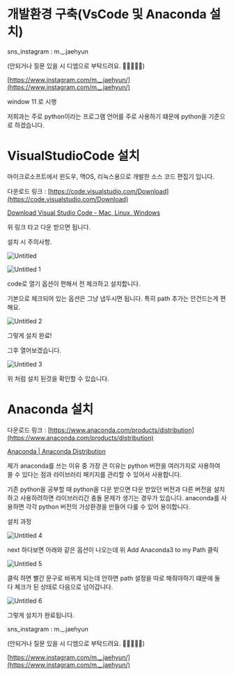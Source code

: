 # 개발환경 구축(VsCode 및 Anaconda 설치)

sns_instagram : m._.jaehyun 

(안되거나 질문 있을 시 디엠으로 부탁드려요. 🙏🙏🙏🙏🙏)

[https://www.instagram.com/m._.jaehyun/](https://www.instagram.com/m._.jaehyun/)

window 11 로 시행

저희과는 주로 python이라는 프로그램 언어를 주로 사용하기 떄문에 python을 기준으로 하겠습니다.

# VisualStudioCode 설치

마이크로소프트에서 윈도우, 맥OS, 리눅스용으로 개발한 소스 코드 편집기 입니다.

다운로드 링크 : [https://code.visualstudio.com/Download](https://code.visualstudio.com/Download)

[Download Visual Studio Code - Mac, Linux, Windows](https://code.visualstudio.com/Download)

위 링크 타고 다운 받으면 됩니다.

설치 시 주의사항.

![Untitled](https://user-images.githubusercontent.com/86664178/219368128-b837c69c-8f01-4a23-998d-565565f9113d.png)


![Untitled 1](https://user-images.githubusercontent.com/86664178/219368363-9d86ecc6-22fa-4c7b-bdf7-648daad1c454.png)


code로 열기 옵션이 편해서 전 체크하고 설치합니다.

기본으로 체크되어 있는 옵션은 그냥 냅두시면 됩니다. 특히 path 추가는 안건드는게 편해요.

![Untitled 2](https://user-images.githubusercontent.com/86664178/219368756-37df86f4-332c-45ce-b28c-338885feff78.png)


그렇게 설치 완료!

그후 열어보겠습니다.

![Untitled 3](https://user-images.githubusercontent.com/86664178/219368814-f24f886e-ede9-42c3-b33a-f4439235abfa.png)

위 처럼 설치 된것을 확인할 수 있습니다.

# Anaconda 설치

다운로드 링크 : [https://www.anaconda.com/products/distribution](https://www.anaconda.com/products/distribution)

[Anaconda | Anaconda Distribution](https://www.anaconda.com/products/distribution)

제가 anaconda를 쓰는 이유 중 가장 큰 이유는 python 버전을 여러가지로 사용하여 쓸 수 있다는 점과 라이브러리 패키지를 관리할 수 있어서 사용합니다.

기존 python을 공부할 때 python을 다운 받으면 다운 받았던 버전과 다른 버전을 설치하고 사용하려하면 라이브러리간 충돌 문제가 생기는 경우가 있습니다. anaconda를 사용하면 각각 python 버전의 가상환경을 만들어 다룰 수 있어 용이합니다.

설치 과정

![Untitled 4](https://user-images.githubusercontent.com/86664178/219369073-49f3e43f-549d-46f2-acca-716885814112.png)


next 하다보면 아래와 같은 옵션이 나오는데 위 Add Anaconda3 to my Path 클릭

![Untitled 5](https://user-images.githubusercontent.com/86664178/219370170-6763456e-9306-467e-ab49-169923fdc970.png)


클릭 하면 빨간 문구로 바뀌게 되는데 안하면 path 설정을 따로 해줘야하기 떄문에 둘 다 체크가 된 상태로 다음으로 넘어갑니다.

![Untitled 6](https://user-images.githubusercontent.com/86664178/219375423-783be1ad-e32f-4ffe-8a53-2a5a8bddc24e.png)


그렇게 설치가 완료됩니다.

sns_instagram : m._.jaehyun 

(안되거나 질문 있을 시 디엠으로 부탁드려요. 🙏🙏🙏🙏🙏)

[https://www.instagram.com/m._.jaehyun/](https://www.instagram.com/m._.jaehyun/)